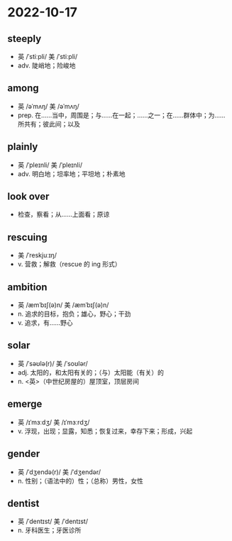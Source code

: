 # 2022-10-17
	
## steeply
- 英 /ˈstiːpli/ 美 /ˈstiːpli/
- adv. 陡峭地；险峻地

## among
- 英 /əˈmʌŋ/ 美 /əˈmʌŋ/
- prep. 在……当中，周围是；与……在一起；……之一；在……群体中；为……所共有；彼此间；以及

## plainly
- 英 /ˈpleɪnli/ 美 /ˈpleɪnli/
- adv. 明白地；坦率地；平坦地；朴素地

## look over
- 检查，察看；从……上面看；原谅

## rescuing
- 美 /ˈreskjuːɪŋ/
- v. 营救；解救（rescue 的 ing 形式）

## ambition
- 英 /æmˈbɪʃ(ə)n/ 美 /æmˈbɪʃ(ə)n/
- n. 追求的目标，抱负；雄心，野心；干劲
- v. 追求，有……野心

## solar
- 英 /ˈsəʊlə(r)/ 美 /ˈsoʊlər/
- adj. 太阳的，和太阳有关的；（与）太阳能（有关）的
- n. <英>（中世纪房屋的）屋顶室，顶层房间

## emerge
- 英 /ɪˈmɜːdʒ/ 美 /ɪˈmɜːrdʒ/
- v. 浮现，出现；显露，知悉；恢复过来，幸存下来；形成，兴起

## gender
- 英 /ˈdʒendə(r)/ 美 /ˈdʒendər/
- n. 性别；（语法中的）性；（总称）男性，女性

## dentist
- 英 /ˈdentɪst/ 美 /ˈdentɪst/
- n. 牙科医生；牙医诊所
